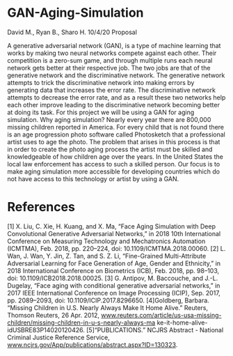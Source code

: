 # GAN-Aging-Simulation
David M., Ryan B., Sharo H. 
10/4/20 
Proposal 

A generative adversarial network (GAN), is a type of machine learning that works by making two neural networks compete against each other. Their competition is a zero-sum game, and through multiple runs each neural network gets better at their respective job. The two jobs are that of the generative network and the discriminative network. The generative network attempts to trick the discriminative network into making errors by generating data that increases the error rate. The discriminative network attempts to decrease the error rate, and as a result these two networks help each other improve leading to the discriminative network becoming better at doing its task. 
For this project we will be using a GAN for aging simulation. Why aging simulation? Nearly every year there are 800,000 missing children reported in America. For every child that is not found there is an age progression photo software called Photosketch that a professional artist uses to age the photo. The problem that arises in this process is that in order to create the photo aging process the artist must be skilled and knowledgeable of how children age over the years. In the United States the local law enforcement has access to such a skilled person. Our focus is to make aging simulation more accessible for developing countries which do not have access to this technology or artist by using a GAN.

# References 


[1] X. Liu, C. Xie, H. Kuang, and X. Ma, “Face Aging Simulation with Deep Convolutional Generative Adversarial Networks,” in 2018 10th International Conference on Measuring Technology and Mechatronics Automation (ICMTMA), Feb. 2018, pp. 220–224, doi: 10.1109/ICMTMA.2018.00060. 
[2] L. Wan, J. Wan, Y. Jin, Z. Tan, and S. Z. Li, “Fine-Grained Multi-Attribute Adversarial Learning for Face Generation of Age, Gender and Ethnicity,” in 2018 International Conference on Biometrics (ICB), Feb. 2018, pp. 98–103, doi: 10.1109/ICB2018.2018.00025. 
[3] G. Antipov, M. Baccouche, and J.-L. Dugelay, “Face aging with conditional generative adversarial networks,” in 2017 IEEE International Conference on Image Processing (ICIP), Sep. 2017, pp. 2089–2093, doi: 10.1109/ICIP.2017.8296650. 
[4]Goldberg, Barbara. “Missing Children in U.S. Nearly Always Make It Home Alive.” Reuters, Thomson Reuters, 26 Apr. 2012, 
www.reuters.com/article/us-usa-missing-children/missing-children-in-u-s-nearly-always-ma ke-it-home-alive-idUSBRE83P14020120426. 
[5]“PUBLICATIONS.” NCJRS Abstract - National Criminal Justice Reference Service, www.ncjrs.gov/App/publications/abstract.aspx?ID=130323.

